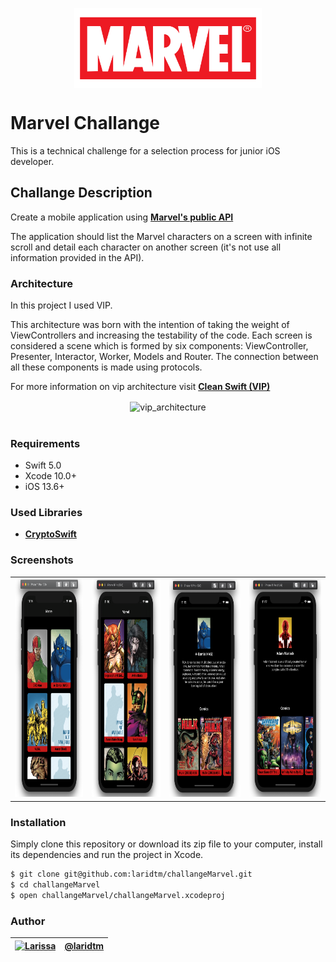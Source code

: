 <p align="center">
  <img src="docs/logo_marvel.png" align="center" height="128px" width="300px">
</p>

# Marvel Challange

This is a technical challenge for a selection process for junior iOS developer.

## Challange Description

Create a mobile application using [**Marvel's public API**](https://developer.marvel.com)

The application should list the Marvel characters on a screen with
infinite scroll and detail each character on another screen (it's not
use all information provided in the API).

### Architecture

In this project I used VIP.

This architecture was born with the intention of taking the weight of ViewControllers and increasing the testability of the code. Each screen is considered a scene which is formed by six components: ViewController, Presenter, Interactor, Worker, Models and Router. The connection between all these components is made using protocols.

For more information on vip architecture visit [**Clean Swift (VIP)**](https://medium.com/@leodegeus7/clean-swift-vip-como-organizar-melhor-nossos-códigos-f06762fc5cc2)

<p align="center">
  <img width="600" alt="vip_architecture" src="https://miro.medium.com/max/1400/0*gH_ZFdMDaAmmzKjK.png" align="center"><br /><br />
</p>

### Requirements

* Swift 5.0
* Xcode 10.0+
* iOS 13.6+

### Used Libraries

* [**CryptoSwift**](https://github.com/krzyzanowskim/CryptoSwift)

### Screenshots

<table style="width:100%">
  <tr>
    <td><img src="docs/list_1.png" alt="Marvel" width=400 height=350/></td>
    <td><img src="docs/list_2.png" alt="Marvel" width=400 height=350/></td>
    <td><img src="docs/details_1.png" alt="Marvel" width=420 height=350/></td>
    <td><img src="docs/details_2.png" alt="Marvel" width=420 height=350/></td>
  </tr>
</table>

### Installation

Simply clone this repository or download its zip file to your computer, install its dependencies and run the project in Xcode.

```bash
$ git clone git@github.com:laridtm/challangeMarvel.git
$ cd challangeMarvel
$ open challangeMarvel/challangeMarvel.xcodeproj
```

### Author

| [![Larissa](https://avatars.githubusercontent.com/u/55598696?v=4&s=80)](https://github.com/laridtm/) | [@laridtm](https://github.com/laridtm/) |
| ------ | ------ |
